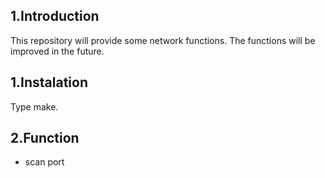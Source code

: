 1.Introduction
--------------
  This repository will provide some network functions.
  The functions will be improved in the future.


1.Instalation
-------------
  Type make.


2.Function
----------
  - scan port
